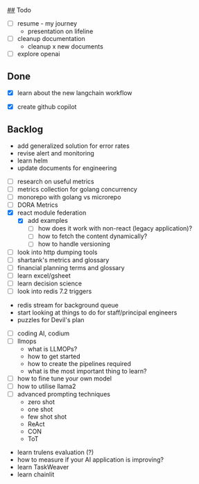 [##](##) Todo

- [ ] resume - my journey
	- presentation on lifeline
- [ ] cleanup documentation
	- cleanup x new documents
- [ ] explore openai

## Done

- [x] learn about the new langchain workflow
- [x] create github copilot


## Backlog
- add generalized solution for error rates
- revise alert and monitoring
- learn helm
- update documents for engineering
- [ ] research on useful metrics
- [ ] metrics collection for golang concurrency
- [ ] monorepo with golang vs microrepo
- [ ] DORA Metrics
- [x] react module federation
  - [x] add examples
	- [ ] how does it work with non-react (legacy application)?
	- [ ] how to fetch the content dynamically?
	- [ ] how to handle versioning
- [ ] look into http dumping tools
- [ ] shartank's metrics and glossary
- [ ] financial planning terms and glossary
- [ ] learn excel/gsheet
- [ ] learn decision science
- [ ] look into redis 7.2 triggers
- redis stream for background queue
- start looking at things to do for staff/principal engineers
- puzzles for Devil's plan
- [ ] coding AI, codium
- [ ] llmops
	 - what is LLMOPs?
	 - how to get started
	 - how to create the pipelines required
	 - what is the most important thing to learn?
- [ ] how to fine tune your own model
- [ ] how to utilise llama2
- [ ] advanced prompting techniques
	- zero shot
	- one shot
	- few shot shot
	- ReAct
	- CON
	- ToT
- learn trulens evaluation (?)
- how to measure if your AI application is improving?
- learn TaskWeaver
- learn chainlit
